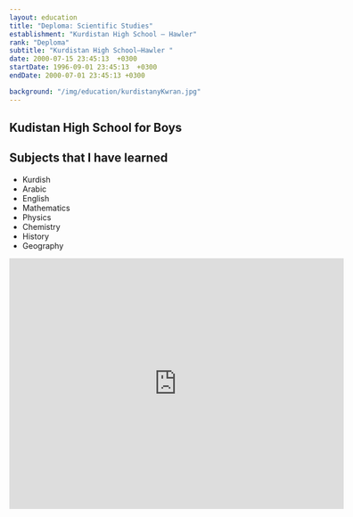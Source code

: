```yaml
---
layout: education
title: "Deploma: Scientific Studies"
establishment: "Kurdistan High School – Hawler"
rank: "Deploma"
subtitle: "Kurdistan High School–Hawler "
date: 2000-07-15 23:45:13  +0300
startDate: 1996-09-01 23:45:13  +0300
endDate: 2000-07-01 23:45:13 +0300

background: "/img/education/kurdistanyKwran.jpg"
---
```


## Kudistan High School for Boys

## Subjects that I have learned

- Kurdish
- Arabic
- English
- Mathematics
- Physics
- Chemistry
- History
- Geography

<iframe
  width="600"
  height="450"
  style="border:0"
  loading="lazy"
  allowfullscreen
  src="https://www.google.com/maps/embed/v1/place?key=AIzaSyBaSdaAcIQyD9BsuDZ-8tMNtCd6SaGWiV0
    &q=Space+Needle,Seattle+WA">
</iframe>
